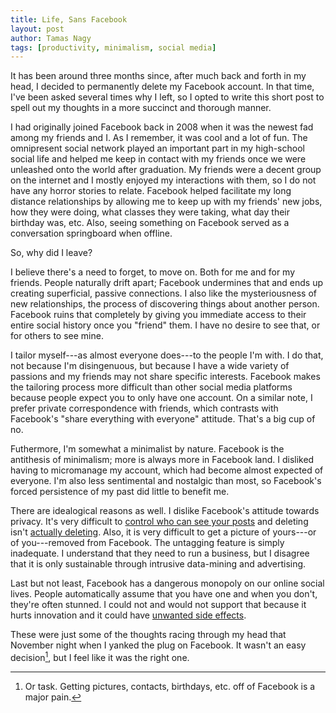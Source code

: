 ```yaml
---
title: Life, Sans Facebook
layout: post
author: Tamas Nagy
tags: [productivity, minimalism, social media]
---
```

It has been around three months since, after much back and forth in my head, I decided to permanently delete my Facebook account. In that time, I've been asked several times why I left, so I opted to write this short post to spell out my thoughts in a more succinct and thorough manner.

I had originally joined Facebook back in 2008 when it was the newest fad among my friends and I. As I remember, it was cool and a lot of fun. The omnipresent social network played an important part in my high-school social life and helped me keep in contact with my friends once we were unleashed onto the world after graduation. My friends were a decent group on the internet and I mostly enjoyed my interactions with them, so I do not have any horror stories to relate. Facebook helped facilitate my long distance relationships by allowing me to keep up with my friends' new jobs, how they were doing, what classes they were taking, what day their birthday was, etc. Also, seeing something on Facebook served as a conversation springboard when offline. 

So, why did I leave?

I believe there's a need to forget, to move on. Both for me and for my friends. People naturally drift apart; Facebook undermines that and ends up creating superficial, passive connections. I also like the mysteriousness of new relationships, the process of discovering things about another person. Facebook ruins that completely by giving you immediate access to their entire social history once you "friend" them. I have no desire to see that, or for others to see mine. 

I tailor myself---as almost everyone does---to the people I'm with. I do that, not because I'm disingenuous, but because I have a wide variety of passions and my friends may not share specific interests. Facebook makes the tailoring process more difficult than other social media platforms because people expect you to only have one account. On a similar note, I prefer private correspondence with friends, which contrasts with Facebook's "share everything with everyone" attitude. That's a big cup of no.

Futhermore, I'm somewhat a minimalist by nature. Facebook is the antithesis of minimalism; more is always more in Facebook land. I disliked having to micromanage my account, which had become almost expected of everyone. I'm also less sentimental and nostalgic than most, so Facebook's forced persistence of my past did little to benefit me. 

There are idealogical reasons as well. I dislike Facebook's attitude towards privacy. It's very difficult to [control who can see your posts](http://www.forbes.com/sites/kashmirhill/2012/12/26/oops-mark-zuckerbergs-sister-has-a-private-facebook-photo-go-public/) and deleting isn't [actually deleting](http://wellpreparedmind.wordpress.com/2012/10/24/dont-be-fooled-facebook-is-forever/). Also, it is very difficult to get a picture of yours---or of you---removed from Facebook. The untagging feature is simply inadequate. I understand that they need to run a business, but I disagree that it is only sustainable through intrusive data-mining and advertising. 

Last but not least, Facebook has a dangerous monopoly on our online social lives. People automatically assume that you have one and when you don't, they're often stunned. I could not and would not support that because it hurts innovation and it could have [unwanted side effects](http://en.wikipedia.org/wiki/Criticism_of_Facebook#Accusation_of_politically_biased_granting_of_group_upgrades).

These were just some of the thoughts racing through my head that November night when I yanked the plug on Facebook. It wasn't an easy decision[^1], but I feel like it was the right one. 

[^1]: Or task. Getting pictures, contacts, birthdays, etc. off of Facebook is a major pain.